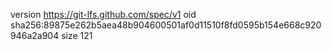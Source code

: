 version https://git-lfs.github.com/spec/v1
oid sha256:89875e262b5aea48b904600501af0d11510f8fd0595b154e668c920946a2a904
size 121
